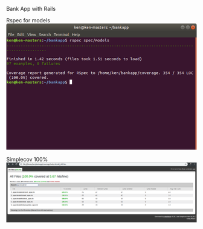 Bank App with Rails

Rspec for models
![rspec command](rspec.png?raw=true "rspecs")

Simplecov 100%
![simplecov index.html](simplecov.png?raw=true "simplecov")
